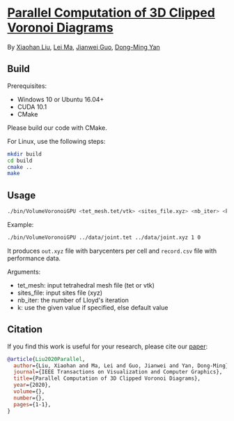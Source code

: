 # [Parallel Computation of 3D Clipped Voronoi Diagrams](https://ieeexplore.ieee.org/document/9151267/)
By [Xiaohan Liu](https://xh-liu-tech.github.io/), [Lei Ma](http://www.ai.pku.edu.cn/info/1139/1341.htm), [Jianwei Guo](https://jianweiguo.net/), [Dong-Ming Yan](https://sites.google.com/site/yandongming/)

## Build

Prerequisites:

* Windows 10 or Ubuntu 16.04+
* CUDA 10.1
* CMake

Please build our code with CMake.

For Linux, use the following steps:

```bash
mkdir build
cd build
cmake ..
make
```

## Usage

```bash
./bin/VolumeVoronoiGPU <tet_mesh.tet/vtk> <sites_file.xyz> <nb_iter> <k (optional)>
```

Example:

```bash
./bin/VolumeVoronoiGPU ../data/joint.tet ../data/joint.xyz 1 0
```

It produces ```out.xyz``` file with barycenters per cell and ```record.csv``` file with performance data.

Arguments:

* tet_mesh: input tetrahedral mesh file (tet or vtk)
* sites_file: input sites file (xyz)
* nb_iter: the number of Lloyd's iteration
* k: use the given value if specified, else default value

## Citation

If you find this work is useful for your research, please cite our [paper](https://ieeexplore.ieee.org/document/9151267/):

```bib
@article{Liu2020Parallel,
  author={Liu, Xiaohan and Ma, Lei and Guo, Jianwei and Yan, Dong-Ming},
  journal={IEEE Transactions on Visualization and Computer Graphics}, 
  title={Parallel Computation of 3D Clipped Voronoi Diagrams}, 
  year={2020},
  volume={},
  number={},
  pages={1-1},
}
```
